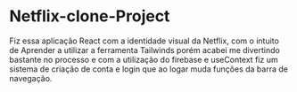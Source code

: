 # Netflix-clone-Project
Fiz essa aplicação React com a identidade visual da Netflix, com o intuito de Aprender a utilizar a ferramenta Tailwinds porém acabei me divertindo bastante no processo e com a utilização do firebase e useContext fiz um sistema de criação de conta e login que ao logar muda funções da barra de navegação.
